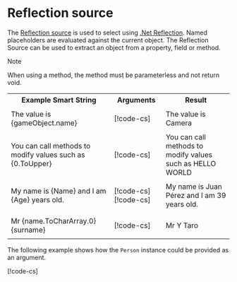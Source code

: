# Reflection source

The [Reflection source](xref:UnityEngine.Localization.SmartFormat.Extensions.ReflectionSource) is used to select using [.Net Reflection](https://docs.microsoft.com/en-us/dotnet/csharp/programming-guide/concepts/reflection). Named placeholders are evaluated against the current object.
The Reflection Source can be used to extract an object from a property, field or method.

> [!NOTE]
> When using a method, the method must be parameterless and not return void.

<table>
<tr>
<th><strong>Example Smart String</strong></th>
<th><strong>Arguments</strong></th>
<th><strong>Result</strong></th>
</tr>

<tr>
<td>The value is {gameObject.name}</td>
<td>

[!code-cs[](../../DocCodeSamples.Tests/SmartStringSamples.cs#args-reflection-1)]

</td>
<td>The value is Camera</td>
</tr>

<tr>
<td>You can call methods to modify values such as {0.ToUpper}</td>
<td>

[!code-cs[](../../DocCodeSamples.Tests/SmartStringSamples.cs#args-reflection-2)]

</td>
<td>You can call methods to modify values such as HELLO WORLD</td>
</tr>

<tr>
<td>My name is {Name} and I am {Age} years old.</td>
<td>

[!code-cs[](../../DocCodeSamples.Tests/SmartStringSamples.cs#args-reflection-3a)]
[!code-cs[](../../DocCodeSamples.Tests/SmartStringSamples.cs#args-reflection-3b)]

</td>
<td>My name is Juan Pérez and I am 39 years old.</td>
</tr>

<tr>
<td>Mr {name.ToCharArray.0} {surname}</td>
<td>

[!code-cs[](../../DocCodeSamples.Tests/SmartStringSamples.cs#args-reflection-4)]

</td>
<td>Mr Y Taro</td>
</tr>
</table>

The following example shows how the `Person` instance could be provided as an argument.

[!code-cs[](../../DocCodeSamples.Tests/SmartStringSamples.cs#args-reflection-5)]